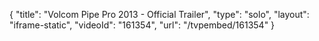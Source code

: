 {
    "title": "Volcom Pipe Pro 2013 - Official Trailer",
    "type": "solo",
    "layout": "iframe-static",
    "videoId": "161354",
    "url": "\/tvpembed\/161354"
}